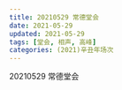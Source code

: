 ```yaml
---
title: 20210529 常德堂会 
date: 2021-05-29
updated: 2021-05-29
tags: [堂会, 相声, 高峰] 
categories: (2021)辛丑年场次 
---
```

20210529 常德堂会 

